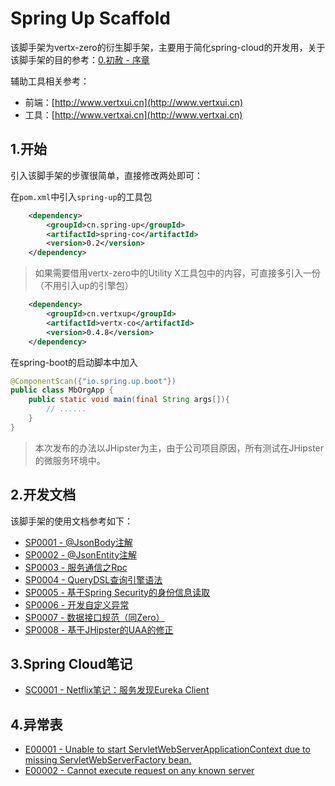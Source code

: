 # Spring Up Scaffold

该脚手架为vertx-zero的衍生脚手架，主要用于简化spring-cloud的开发用，关于该脚手架的目的参考：[0.初赦 - 序章](/0chu-she-xu-zhang.md)

辅助工具相关参考：

* 前端：[http://www.vertxui.cn](http://www.vertxui.cn)
* 工具：[http://www.vertxai.cn](http://www.vertxai.cn)

## 1.开始

引入该脚手架的步骤很简单，直接修改两处即可：

在`pom.xml`中引入`spring-up`的工具包

```xml
    <dependency>
        <groupId>cn.spring-up</groupId>
        <artifactId>spring-co</artifactId>
        <version>0.2</version>
    </dependency>
```

> 如果需要借用vertx-zero中的Utility X工具包中的内容，可直接多引入一份（不用引入up的引擎包）

```xml
    <dependency>
        <groupId>cn.vertxup</groupId>
        <artifactId>vertx-co</artifactId>
        <version>0.4.8</version>
    </dependency>
```

在spring-boot的启动脚本中加入

```java
@ComponentScan({"io.spring.up.boot"})
public class MbOrgApp {
    public static void main(final String args[]){
        // ......
    }
}
```

> 本次发布的办法以JHipster为主，由于公司项目原因，所有测试在JHipster的微服务环境中。

## 2.开发文档

该脚手架的使用文档参考如下：

* [SP0001 - @JsonBody注解](/document/sp0001-jsonbodyzhu-jie.md)
* [SP0002 - @JsonEntity注解](/document/sp0002-jsonentityzhu-jie.md)
* [SP0003 - 服务通信之Rpc](/document/sp0003-fu-wu-tong-xin-zhi-rpc.md)
* [SP0004 - QueryDSL查询引擎语法](/document/sp0004-querydslcha-xun-yin-qing-yu-fa.md)
* [SP0005 - 基于Spring Security的身份信息读取](/document/sp0005-ji-yu-spring-security-de-shen-fen-xin-xi-du-qu.md)
* [SP0006 - 开发自定义异常](/document/sp0006-kai-fa-zi-ding-yi-yi-chang.md)
* [SP0007 - 数据接口规范（同Zero）](/document/sp0007-shu-ju-jiekou-gui-fan-ff08-tong-zero.md)
* [SP0008 - 基于JHipster的UAA的修正](/document/sp0008-ji-yu-jhipster-de-uaa-de-xiu-zheng.md)

## 3.Spring Cloud笔记

* [SC0001 - Netflix笔记：服务发现Eureka Client](/sc0001-netflixbi-ji.md)

## 4.异常表

* [E00001 - Unable to start ServletWebServerApplicationContext due to missing ServletWebServerFactory bean.](/3yi-chang-biao/e0001-unable-to-start-servletwebserverapplicationcontext-due-to-missing-servletwebserverfactory-bean.md)
* [E00002 - Cannot execute request on any known server](/3yi-chang-biao/e00002-cannot-execute-request-on-any-known-server.md)



